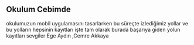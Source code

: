 <h2>
Okulum Cebimde
</h2>
<p>
 okulumuzun mobil uygulamasını tasarlarken bu süreçte izlediğimiz yollar ve bu yolların hepsinin kayıtları işte tam olarak burada başarıya giden yolun kayıtları sevgiler Ege Aydın ,Cemre Akkaya
</p>

